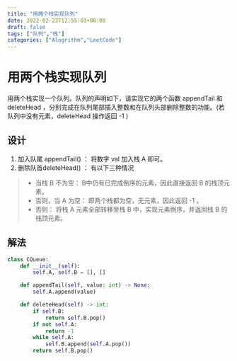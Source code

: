 ```yaml
---
title: "用两个栈实现队列"
date: 2022-02-23T12:55:03+08:00
draft: false
tags: ["队列","栈"]
categories: ["Alogrithm","LeetCode"]
---
```


# 用两个栈实现队列

用两个栈实现一个队列。队列的声明如下，请实现它的两个函数 appendTail 和 deleteHead ，分别完成在队列尾部插入整数和在队列头部删除整数的功能。(若队列中没有元素，deleteHead 操作返回 -1 )

## 设计

1. 加入队尾 appendTail() ： 将数字 val 加入栈 A 即可。
2. 删除队首deleteHead() ： 有以下三种情况
  > - 当栈 B 不为空： B中仍有已完成倒序的元素，因此直接返回 B 的栈顶元素。
  > - 否则，当 A 为空： 即两个栈都为空，无元素，因此返回 -1 。
  > - 否则： 将栈 A 元素全部转移至栈 B 中，实现元素倒序，并返回栈 B 的栈顶元素。

## 解法

```python
class CQueue:
    def __init__(self):
        self.A, self.B = [], []

    def appendTail(self, value: int) -> None:
        self.A.append(value)

    def deleteHead(self) -> int:
        if self.B:
            return self.B.pop()
        if not self.A:
            return -1
        while self.A:
            self.B.append(self.A.pop())
        return self.B.pop()
```